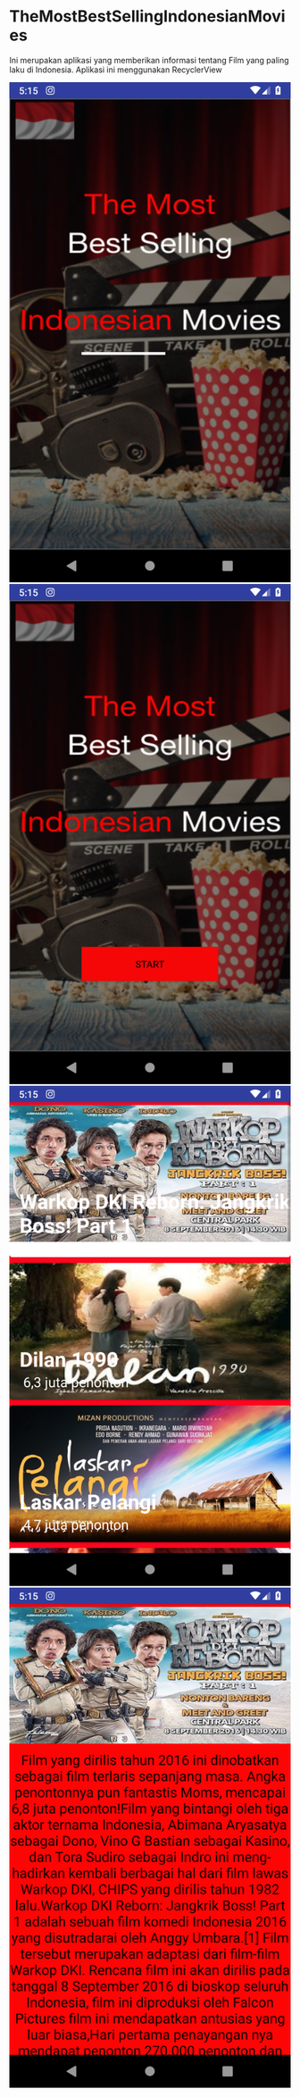 # TheMostBestSellingIndonesianMovies
Ini merupakan aplikasi yang memberikan informasi tentang Film yang paling laku di Indonesia. Aplikasi ini menggunakan RecyclerView

![](images/1.png)
![](images/2.png)
![](images/3.png)
![](images/4.png)
